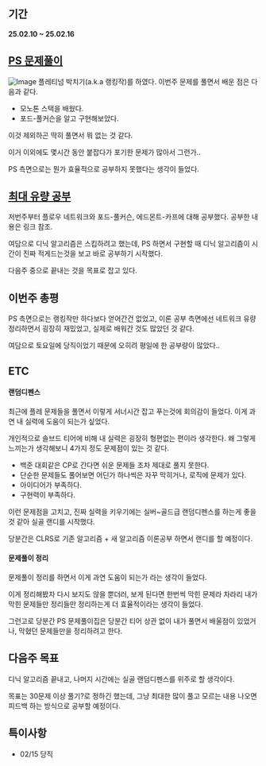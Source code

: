 ## 기간
**25.02.10 ~ 25.02.16**

## [PS 문제풀이](https://berry-fisher-f89.notion.site/15d326d21c2c80b1aef9ccf5b525a68b?v=171326d21c2c80a381e0000cf3be5a4e&pvs=4)
![Image](https://github.com/user-attachments/assets/30549dce-4475-4773-9231-9eda16b88e96)
플레티넘 박치기(a.k.a 랭킹작)를 하였다. 이번주 문제를 풀면서 배운 점은 다음과 같다.

- 모노톤 스택을 배웠다.
- 포드-풀커슨을 알고 구현해보았다.

이것 제외하곤 딱히 풀면서 뭐 없는 것 같다. 

이거 이외에도 몇시간 동안 붙잡다가 포기한 문제가 많아서 그런가..

PS 측면으로는 뭔가 효율적으로 공부하지 못했다는 생각이 들었다.

## [최대 유량 공부](https://berry-fisher-f89.notion.site/Maximum-Flow-18e326d21c2c8019ba1df05f7ffd9304?pvs=4)
저번주부터 플로우 네트워크와 포드-풀커슨, 에드몬트-카프에 대해 공부했다. 공부한 내용은 링크 참조.

여담으로 디닉 알고리즘은 스킵하려고 했는데, PS 하면서 구현할 때 디닉 알고리즘이 시간이 진짜 적게드는것을 보고 바로 공부하기 시작했다.

다음주 중으로 끝내는 것을 목표로 잡고 있다.

## 이번주 총평
PS 측면으로는 랭킹작만 하다보다 얻어간건 없었고, 이론 공부 측면에선 네트워크 유량 정리하면서 굉장히 재밌었고, 실제로 배워간 것도 많았던 것 같다.

여담으로 토요일에 당직이었기 때문에 오히려 평일에 한 공부량이 많았다..

## ETC

#### 랜덤디펜스
최근에 플레 문제들을 풀면서 이렇게 서너시간 잡고 푸는것에 회의감이 들었다. 이게 과연 내 실력에 도움이 되는가 싶었다.

개인적으로 솔브드 티어에 비해 내 실력은 굉장히 형편없는 편이라 생각한다. 왜 그렇게 느끼는가 생각해보니 4가지 정도 문제점이 있는 것 같다.
- 백준 대회같은 CP로 간다면 쉬운 문제들 조차 제대로 풀지 못한다.
- 단순한 문제들도 풀어보면 어딘가 하나씩은 자꾸 막히거나, 로직에 문제가 있다.
- 아이디어가 부족하다.
- 구현력이 부족하다.

이런 문제점을 고치고, 진짜 실력을 키우기에는 실버~골드급 랜덤디펜스를 하는게 좋을 것 같아 실골 랜디를 시작했다. 

당분간은 CLRS로 기존 알고리즘 + 새 알고리즘 이론공부 하면서 랜디를 할 예정이다.

#### 문제풀이 정리
문제풀이 정리를 하면서 이게 과연 도움이 되는가 라는 생각이 들었다. 

이게 정리해봤자 다시 보지도 않을 뿐더러, 보게 된다면 한번씩 막힌 문제라 차라리 내가 막힌 문제들만 정리들만 정리하는게 더 효율적이라는 생각이 들었다.

그런고로 당분간 PS 문제풀이집은 당분간 티어 상관 없이 내가 풀면서 배울점이 있었거나, 막혔던 문제들만을 정리하려고 한다.

## 다음주 목표
디닉 알고리즘 끝내고, 나머지 시간에는 실골 랜덤디펜스를 위주로 할 생각이다. 

목표는 30문제 이상 풀기?로 정하긴 했는데, 그냥 최대한 많이 풀고 모르는 내용 나오면 피드백 하는 방식으로 공부할 예정이다.

## 특이사항
- 02/15 당직

